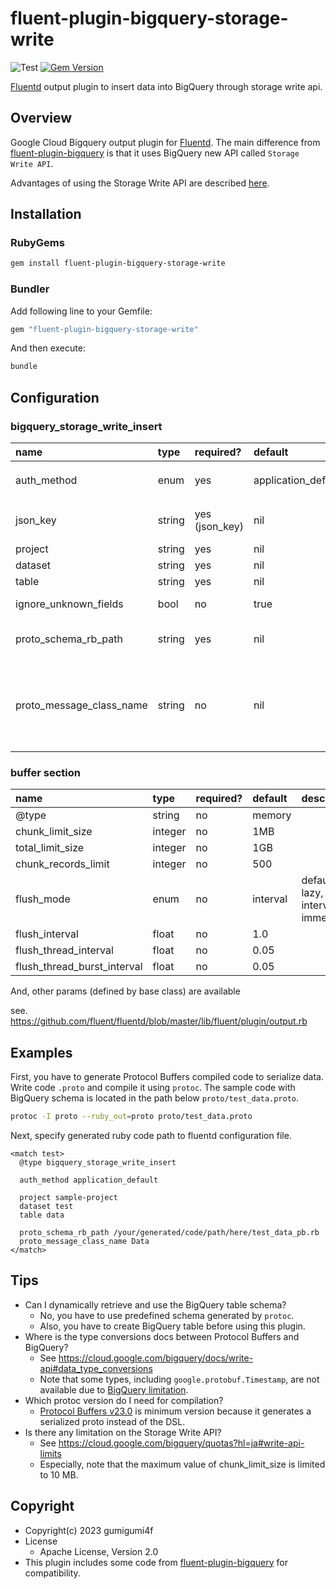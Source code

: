 # fluent-plugin-bigquery-storage-write

![Test](https://github.com/gumigumi4f/fluent-plugin-bigquery-storage-write/workflows/Test/badge.svg)
[![Gem Version](https://badge.fury.io/rb/fluent-plugin-bigquery-storage-write.svg)](http://badge.fury.io/rb/fluent-plugin-bigquery-storage-write)

[Fluentd](https://fluentd.org/) output plugin to insert data into BigQuery through storage write api.

## Overview

Google Cloud Bigquery output plugin for [Fluentd](https://fluentd.org/).
The main difference from [fluent-plugin-bigquery](https://github.com/fluent-plugins-nursery/fluent-plugin-bigquery) is that it uses BigQuery new API called `Storage Write API`.

Advantages of using the Storage Write API are described [here](https://cloud.google.com/bigquery/docs/write-api#advantages).

## Installation

### RubyGems

```sh
gem install fluent-plugin-bigquery-storage-write
```

### Bundler

Add following line to your Gemfile:

```ruby
gem "fluent-plugin-bigquery-storage-write"
```

And then execute:

```sh
bundle
```

## Configuration

### bigquery_storage_write_insert

| name                     | type   | required?      | default             | description                                                                                                  |
|:-------------------------|:-------|:---------------|:--------------------|:-------------------------------------------------------------------------------------------------------------|
| auth_method              | enum   | yes            | application_default | `json_key` or `compute_engine` or `application_default`                                                      |
| json_key                 | string | yes (json_key) | nil                 | GCP JSON Key file path or JSON Key string                                                                    |
| project                  | string | yes            | nil                 |                                                                                                              |
| dataset                  | string | yes            | nil                 |                                                                                                              |
| table                    | string | yes            | nil                 |                                                                                                              |
| ignore_unknown_fields    | bool   | no             | true                | If False, raise errors for unknown fields.                                                                   |
| proto_schema_rb_path     | string | yes            | nil                 | Generated Protocol Buffers schema .rb file path.                                                             |
| proto_message_class_name | string | no             | nil                 | Class name of Protocol Buffers message. If not specified, table value that converted to pascal case is used. |

### buffer section

| name                        | type    | required? | default  | description                        |
|:----------------------------|:--------|:----------|:---------|:-----------------------------------|
| @type                       | string  | no        | memory   |                                    |
| chunk_limit_size            | integer | no        | 1MB      |                                    |
| total_limit_size            | integer | no        | 1GB      |                                    |
| chunk_records_limit         | integer | no        | 500      |                                    |
| flush_mode                  | enum    | no        | interval | default, lazy, interval, immediate |
| flush_interval              | float   | no        | 1.0      |                                    |
| flush_thread_interval       | float   | no        | 0.05     |                                    |
| flush_thread_burst_interval | float   | no        | 0.05     |                                    |

And, other params (defined by base class) are available

see. https://github.com/fluent/fluentd/blob/master/lib/fluent/plugin/output.rb

## Examples

First, you have to generate Protocol Buffers compiled code to serialize data.
Write code `.proto` and compile it using `protoc`.
The sample code with BigQuery schema is located in the path below `proto/test_data.proto`.

```sh
protoc -I proto --ruby_out=proto proto/test_data.proto
```

Next, specify generated ruby code path to fluentd configuration file.

```
<match test>
  @type bigquery_storage_write_insert

  auth_method application_default

  project sample-project
  dataset test
  table data

  proto_schema_rb_path /your/generated/code/path/here/test_data_pb.rb
  proto_message_class_name Data
</match>
```

## Tips

- Can I dynamically retrieve and use the BigQuery table schema?
  - No, you have to use predefined schema generated by `protoc`.
  - Also, you have to create BigQuery table before using this plugin.
- Where is the type conversions docs between Protocol Buffers and BigQuery?
  - See https://cloud.google.com/bigquery/docs/write-api#data_type_conversions
  - Note that some types, including `google.protobuf.Timestamp`, are not available due to [BigQuery limitation](https://github.com/googleapis/python-bigquery-storage/issues/257).
- Which protoc version do I need for compilation?
  - [Protocol Buffers v23.0](https://github.com/protocolbuffers/protobuf/releases/tag/v23.0) is minimum version because it generates a serialized proto instead of the DSL.
- Is there any limitation on the Storage Write API?
  - See https://cloud.google.com/bigquery/quotas?hl=ja#write-api-limits
  - Especially, note that the maximum value of chunk_limit_size is limited to 10 MB.

## Copyright

* Copyright(c) 2023 gumigumi4f
* License
  * Apache License, Version 2.0
* This plugin includes some code from [fluent-plugin-bigquery](https://github.com/fluent-plugins-nursery/fluent-plugin-bigquery) for compatibility.
